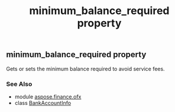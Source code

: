 ﻿---
title: minimum_balance_required property
second_title: Aspose.Finance for Python via .NET API References
description: 
type: docs
weight: 80
url: /python-net/aspose.finance.ofx/bankaccountinfo/minimum_balance_required/
is_root: false
---

## minimum_balance_required property


Gets or sets the minimum balance required to avoid service fees.

### See Also
* module [aspose.finance.ofx](../../)
* class [BankAccountInfo](/finance/python-net/aspose.finance.ofx/bankaccountinfo)
